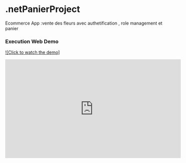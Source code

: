 # .netPanierProject
Ecommerce App :vente des fleurs avec authetification , role management et panier 

### Execution Web Demo

[![Click to watch the demo]](https://www.youtube.com/watch?v=4RzqV02u2iE)

<iframe width="560" height="315" src="https://www.youtube.com/embed/4RzqV02u2iE" frameborder="0" allowfullscreen></iframe>

